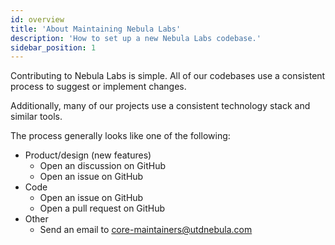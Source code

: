 ```yaml
---
id: overview
title: 'About Maintaining Nebula Labs'
description: 'How to set up a new Nebula Labs codebase.'
sidebar_position: 1
---
```


Contributing to Nebula Labs is simple. All of our codebases use a consistent
process to suggest or implement changes.

Additionally, many of our projects use a consistent technology stack and similar
tools.

The process generally looks like one of the following:

- Product/design (new features)
  - Open an discussion on GitHub
  - Open an issue on GitHub
- Code
  - Open an issue on GitHub
  - Open a pull request on GitHub
- Other
  - Send an email to core-maintainers@utdnebula.com
